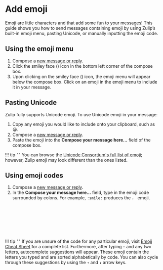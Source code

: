# Add emoji

Emoji are little characters and that add some fun to your messages! This guide
shows you how to send messages containing emoji by using Zulip’s built-in emoji
menu, pasting Unicode, or manually inputting the emoji code.

## Using the emoji menu
1. Compose a [new message or reply](/help/reply-to-a-message).
2. Click the smiley face (<i class="fa fa-smile-o" aria-hidden="true"></i>)
icon in the bottom left corner of the compose box.
3. Upon clicking on the smiley face
(<i class="fa fa-smile-o" aria-hidden="true"></i>) icon, the emoji menu will
appear below the compose box. Click on an emoji in the emoji menu to include it
in your message.

## Pasting Unicode
Zulip fully supports Unicode emoji. To use Unicode emoji in your message:

1. Copy any emoji you would like to include onto your clipboard, such as 😀.
2. Compose a [new message or reply](/help/reply-to-a-message).
3. Paste the emoji into the **Compose your message here...** field of the
compose box.

!!! tip ""
    You can browse the
    [Unicode Consortium's full list of emoji](http://unicode.org/emoji/charts/full-emoji-list.html);
    however, Zulip emoji may look different than the ones listed.

## Using emoji codes
1. Compose a [new message or reply](/help/reply-to-a-message).
2. In the **Compose your message here...** field, type in the emoji code
surrounded by colons. For example, `:smile:` produces the <img
src="/static/generated/emoji/images/emoji/smile.png" alt="smile"
style="width: 3%;"/> emoji.

!!! tip ""
    If you are unsure of the code for any particular emoji, visit
    [Emoji Cheat Sheet](http://www.webpagefx.com/tools/emoji-cheat-sheet/)
    for a complete list. Furthermore, after typing `:` and any two letters,
    autocomplete suggestions will appear. These emoji contain the letters you
    typed and are sorted alphabetically by code. You can also cycle through
    these suggestions by using the `↑` and `↓` arrow keys.
